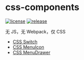 # css-components
[![license](https://img.shields.io/github/license/ppz-pro/css-components)](https://github.com/ppz-pro/css-components/blob/main/LICENSE)
[![release](https://img.shields.io/github/release/ppz-pro/css-components)](https://github.com/ppz-pro/css-components/releases)

无 JS，无 Webpack，仅 CSS

+ [CSS Switch](https://ppz-pro.github.io/css-components/switch)
+ [CSS MenuIcon](https://ppz-pro.github.io/css-components/menu-icon)
+ [CSS MenuDrawer](https://ppz-pro.github.io/css-components/menu-drawer)
